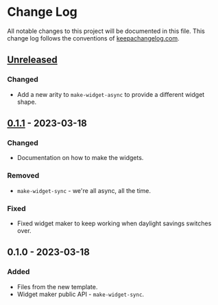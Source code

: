 # Change Log
All notable changes to this project will be documented in this file. This change log follows the conventions of [keepachangelog.com](http://keepachangelog.com/).

## [Unreleased]
### Changed
- Add a new arity to `make-widget-async` to provide a different widget shape.

## [0.1.1] - 2023-03-18
### Changed
- Documentation on how to make the widgets.

### Removed
- `make-widget-sync` - we're all async, all the time.

### Fixed
- Fixed widget maker to keep working when daylight savings switches over.

## 0.1.0 - 2023-03-18
### Added
- Files from the new template.
- Widget maker public API - `make-widget-sync`.

[Unreleased]: https://github.com/daveduthie/load-shedding-calendar/compare/0.1.1...HEAD
[0.1.1]: https://github.com/daveduthie/load-shedding-calendar/compare/0.1.0...0.1.1
